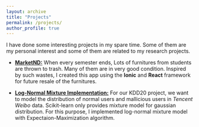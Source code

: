 ```yaml
---
layout: archive
title: "Projects"
permalink: /projects/
author_profile: true
---
```


I have done some interesting projects in my spare time. Some of them are my personal interest and some of them are related to my research projects.

* **[MarketND:](www.markend.net)** When every semester ends, Lots of furnitures from students are thrown to trash. Many of them are in very good condition. Inspired by such wastes, I created this app using the **Ionic** and **React** framework for future resale of the furnitures. 

* **[Log-Normal Mixture Implementation:](https://github.com/Arstanley/LogNormal-Mixture)** For our KDD20 project, we want to model the distribution of normal users and mallicious users in _Tencent Weibo_ data. Scikit-learn only provides mixture model for gaussian distribution. For this purpose, I implemented log-normal mixture model with Expectaion-Maximization algorithm.
